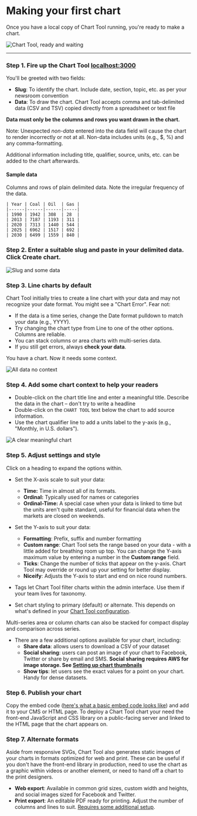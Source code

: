 # Making your first chart

Once you have a local copy of Chart Tool running, you're ready to make a chart.

![Chart Tool, ready and waiting](images/CT-NewChart.png)

----------

### Step 1. Fire up the Chart Tool [localhost:3000](http://localhost:3000)

You'll be greeted with two fields:

* **Slug**: To identify the chart. Include date, section, topic, etc. as per your newsroom convention
* **Data**: To draw the chart. Chart Tool accepts comma and tab-delimited data (CSV and TSV) copied directly from a spreadsheet or text file

**Data must only be the columns and rows you want drawn in the chart.**

Note: Unexpected _non-data_ entered into the data field will cause the chart to render incorrectly or not at all. Non-data includes units (e.g., $, %) and any comma-formatting. 

Additional information including title, qualifier, source, units, etc. can be added to the chart afterwards. 

#### Sample data

Columns and rows of plain delimited data. Note the irregular frequency of the data.

	| Year | Coal | Oil  | Gas |
	|------|------|------|-----|
	| 1990 | 1942 | 308  | 28  |
	| 2013 | 7187 | 1193 | 311 |
	| 2020 | 7313 | 1440 | 544 |
	| 2025 | 6962 | 1517 | 692 |
	| 2030 | 6499 | 1559 | 840 |


### Step 2. Enter a suitable slug and paste in your delimited data. Click **Create chart**.

![Slug and some data](images/CT-NewChart-Data.png)


### Step 3. Line charts by default

Chart Tool initially tries to create a line chart with your data and may not recognize your date format. 	You might see a "Chart Error". Fear not:

* If the data is a time series, change the Date format pulldown to match your data (e.g., YYYY).
* Try changing the chart type from Line to one of the other options. Columns are reliable.
* You can stack columns or area charts with multi-series data.
* If you still get errors, always **check your data**.	

You have a chart. Now it needs some context.
	
![All data no context](images/CT-NewChart-ColumnStacked.png)


### Step 4. Add some chart context to help your readers
	
* Double-click on the chart title line and enter a meaningful title. Describe the data in the chart – don't try to write a headline
* Double-click on the `CHART TOOL` text below the chart to add source information.
* Use the chart qualifier line to add a units label to the y-axis (e.g., "Monthly, in U.S. dollars").

![A clear meaningful chart](images/CT-NewChart-Details.png)

### Step 5. Adjust settings and style

Click on a heading to expand the options within.

* Set the X-axis scale to suit your data:
	* **Time:** Time in almost all of its formats.
	* **Ordinal:** Typically used for names or categories
	* **Ordinal-Time:** A special case when your data is linked to time but the units aren't quite standard, useful for financial data when the markets are closed on weekends.

* Set the Y-axis to suit your data:
	* **Formatting**: Prefix, suffix and number formatting
	* **Custom range**: Chart Tool sets the range based on your data - with a little added for breathing room up top. You can change the Y-axis maximum value by entering a number in the **Custom range** field.
	* **Ticks**: Change the number of ticks that appear on the y-axis. Chart Tool may override or round up your setting for better display.
	* **Niceify**: Adjusts the Y-axis to start and end on nice round numbers.

* Tags let Chart Tool filter charts within the admin interface. Use them if your team lives for taxonomy. 
* Set chart styling to primary (default) or alternate. This depends on what's defined in your [Chart Tool configuration](https://github.com/globeandmail/chart-tool/blob/master/tutorials/customizing.md). 
		
Multi-series area or column charts can also be stacked for compact display and comparison across series. 
	
* There are a few additional options available for your chart, including:
	* **Share data**: allows users to download a CSV of your dataset
	* **Social sharing**: users can post an image of your chart to Facebook, Twitter or share by email and SMS. **Social sharing requires AWS for image storage. See [Setting up chart thumbnails](thumbnails.md)**
	* **Show tips**: let users see the exact values for a point on your chart. Handy for dense datasets.


### Step 6. Publish your chart

Copy the embed code ([here's what a basic embed code looks like](https://github.com/globeandmail/chart-tool/blob/master/tutorials/sample-embed.md)) and add it to your CMS or HTML page. To deploy a Chart Tool chart your need the front-end JavaScript and CSS library on a public-facing server and linked to the HTML page that the chart appears on. 


### Step 7. Alternate formats

Aside from responsive SVGs, Chart Tool also generates static images of your charts in formats optimized for web and print. These can be useful if you don't have the front-end library in production, need to use the chart as a graphic within videos or another element, or need to hand off a chart to the print designers. 

* **Web export**: Available in common grid sizes, custom width and heights, and social images sized for Facebook and Twitter.
* **Print export**: An editable PDF ready for printing. Adjust the number of columns and lines to suit. [Requires some additional setup](https://github.com/globeandmail/chart-tool/blob/master/tutorials/print.md).



